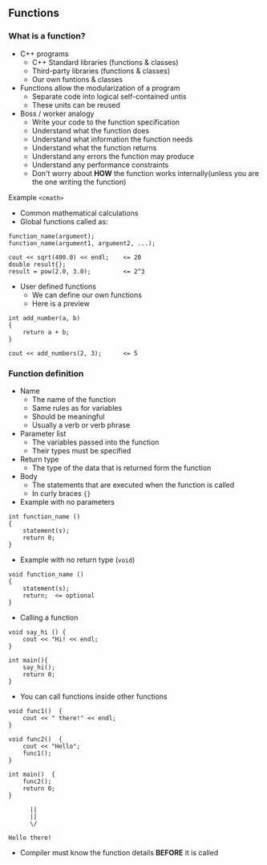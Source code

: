 ## Functions
### What is a function?
- C++ programs
  - C++ Standard libraries (functions & classes)
  - Third-party libraries (functions & classes)
  - Our own funtions & classes
- Functions allow the modularization of a program
  - Separate code into logical self-contained untis
  - These units can be reused
- Boss / worker analogy
  - Write your code to the function specification
  - Understand what the function does
  - Understand what information the function needs
  - Understand what the function returns
  - Understand any errors the function may produce
  - Understand any performance constraints
  - Don't worry about **HOW** the function works internally(unless you are the one writing the function)


Example `<cmath>`
- Common mathematical calculations
- Global functions called as:
```
function_name(argument);
function_name(argument1, argument2, ...);

cout << sqrt(400.0) << endl;    <= 20
double result{};
result = pow(2.0, 3.0);         <= 2^3
```
- User defined functions
  - We can define our own functions
  - Here is a preview
```
int add_number(a, b)
{
    return a + b;
}

cout << add_numbers(2, 3);      <= 5
```
### Function definition
- Name
  - The name of the function
  - Same rules as for variables
  - Should be meaningful
  - Usually a verb or verb phrase
- Parameter list
  - The variables  passed into the function
  - Their types must be specified
- Return type
  - The type of the data that is returned form the function
- Body
  - The statements that are executed when the function is called
  - In curly braces `{}` 
- Example with no parameters
```
int function_name ()
{
    statement(s);
    return 0;
}
```
- Example with no return type (`void`)
```
void function_name ()
{
    statement(s);
    return;  <= optional
}
```
- Calling a function
```
void say_hi () {
    cout << "Hi! << endl;
}

int main(){
    say_hi();
    return 0;
}
```
- You can call functions inside other functions
```
void func1()  {
    cout << " there!" << endl;
}

void func2()  {
    cout << "Hello";
    func1();
}

int main()  {
    func2();
    return 0;
}
      
      ||
      ||
      \/

Hello there!
```
- Compiler must know the function details **BEFORE** it is called